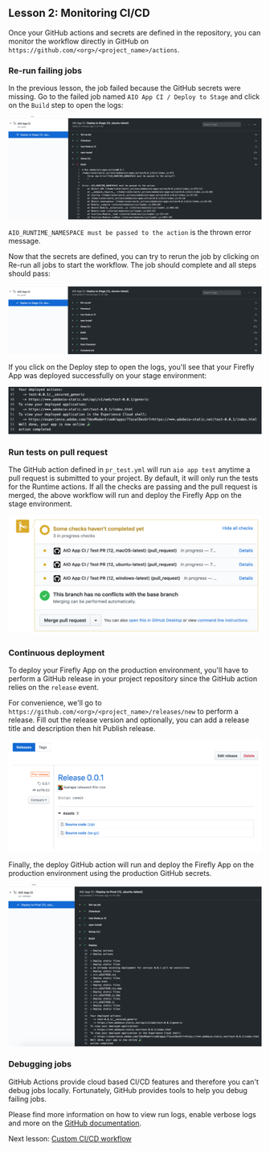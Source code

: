 ## Lesson 2: Monitoring CI/CD

Once your GitHub actions and secrets are defined in the repository, you can monitor the workflow directly in GitHub on `https://github.com/<org>/<project_name>/actions`.

### Re-run failing jobs

In the previous lesson, the job failed because the GitHub secrets were missing. Go to the failed job named `AIO App CI / Deploy to Stage` and click on the `Build` step to open the logs:

![logs](assets/logs.png)

`AIO_RUNTIME_NAMESPACE must be passed to the action` is the thrown error message.

Now that the secrets are defined, you can try to rerun the job by clicking on Re-run all jobs to start the workflow. The job should complete and all steps should pass: 

![success](assets/success.png)

If you click on the Deploy step to open the logs, you'll see that your Firefly App was deployed successfully on your stage environment:

![deploy](assets/deploy.png)

### Run tests on pull request

The GitHub action defined in `pr_test.yml` will run `aio app test` anytime a pull request is submitted to your project. 
By default, it will only run the tests for the Runtime actions. If all the checks are passing and the pull request is merged, the above workflow will run and deploy the Firefly App on the stage environment. 

![tests](assets/tests.png)

### Continuous deployment

To deploy your Firefly App on the production environment, you'll have to perform a GitHub release in your project repository since the GitHub action relies on the `release` event.

For convenience, we'll go to `https://github.com/<org>/<project_name>/releases/new` to perform a release. Fill out the release version and optionally, you can add a release title and description then hit Publish release. 

![release](assets/release.png)     

Finally, the deploy GitHub action will run and deploy the Firefly App on the production environment using the production GitHub secrets.

![production](assets/production.png)

### Debugging jobs

GitHub Actions provide cloud based CI/CD features and therefore you can't debug jobs locally.
Fortunately, GitHub provides tools to help you debug failing jobs.

Please find more information on how to view run logs, enable verbose logs and more on the [GitHub documentation](https://docs.github.com/en/free-pro-team@latest/actions/managing-workflow-runs).   

Next lesson: [Custom CI/CD workflow](lesson3.md)